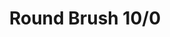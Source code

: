 ---
title: "Round Brush 10/0"
price: "500.0" 
desc: "Sintetička četkica"
img_path: "/assets/img/ABT830-10/0.jpg"
brand: Abteilung
available: true
special_offer: false
new: false
soon: false
cat: "ABTEILUNG-502"
subcat: "ABT-CETKICE"
subsubcat: ""
sifra: "ABT830-10/0"
---